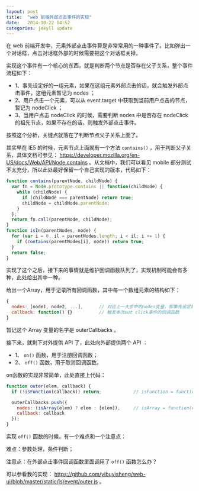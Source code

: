 ```yaml
---
layout: post
title:  "web 前端外部点击事件的实现"
date:   2014-10-22 14:52
categories: jekyll update
---
```


在 web 前端开发中，元素外部点击事件算是非常常用的一种事件了。比如弹出一个对话框，点击对话框外部的时候需要把这个对话框关掉。

实现这个事件有一个核心的东西，就是判断两个节点是否存在父子关系，整个事件流程如下：

* 1、事先设定好的一组元素，如果在这组元素外部点击的话，就会触发外部点击事件，这组元素暂记为 nodes ；
* 2、用户点击一个元素，可以从 event.target 中获取到当前用户点击的节点，暂记为 nodeClick ；
* 3、当用户点击 nodeClick 的时候，需要判断 nodes 中是否存在 nodeClick 的祖先节点，如果不存在的话，则触发外部点击事件。

按照这个分析，关键点就落在了判断节点父子关系上面了。

其实早在 IE5 的时候，元素节点上面就有一个方法 `contains()` ，用于判断父子关系，具体文档可参见： https://developer.mozilla.org/en-US/docs/Web/API/Node.contains 。从文档中，我们可以看见 mobile 部分测试不太充分，所以此处最好保留一个自己实现的版本，代码如下：

```js
function contains(parentNode, childNode) {
  var fn = Node.prototype.contains || function(childNode) {
    while (childNode) {
      if (childNode === parentNode) return true;
      childNode = childNode.parentNode;
    }
  };
  return fn.call(parentNode, childNode);
}
function isIn(parentNodes, node) {
  for (var i = 0, il = parentNodes.length; i < il; i += 1) {
    if (contains(parentNodes[i], node)) return true;
  }
  return false;
}
```

实现了这个之后，接下来的事情就是维护回调函数队列了，实现机制可能会有多种，此处给出其中一种。

给出一个Array，用于记录所有回调函数，其中每一个数组元素的结构如下：

```js
{
  nodes: [node1, node2, ...],      // 对应上一大步中的nodes变量，即事先设定好的那一组元素
  callback: function() {}          // 触发本次out click事件的回调函数
}
```

暂记这个 Array 变量的名字是 outerCallbacks 。

接下来，就剩下对外提供 API 了，此处向外部提供两个 API ：

* 1、 `on()` 函数，用于注册回调函数；
* 2、 `off()` 函数，用于取消回调函数。

on函数的实现非常简单，此处直接上代码：

```js
function outer(elem, callback) {
  if (!isFunction(callback)) return;            // isFunction = function(obj) {return Object.prototype.toString.call(obj) === '[object Function]';}

  outerCallbacks.push({
    nodes: (isArray(elem) ? elem : [elem]),     // isArray = function(obj) {return Object.prototype.toString.call(obj) === '[object Array]'}
    callback: callback
  });
}
```

实现 `off()` 函数的时候，有一个难点和一个注意点：

难点：参数处理，条件判断；

注意点：在外部点击事件回调函数里面调用了 `off()` 函数怎么办？

可以参看我的实现： https://github.com/yibuyisheng/web-ui/blob/master/static/js/event/outer.js 。